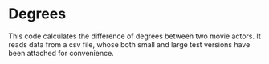# Degrees
This code calculates the difference of degrees between two movie actors. It reads data from a csv file, whose both small and large test versions have been attached for convenience.
